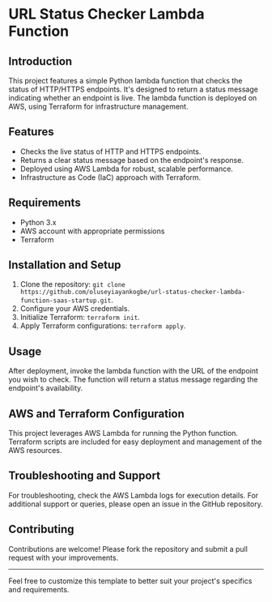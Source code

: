 # URL Status Checker Lambda Function

## Introduction
This project features a simple Python lambda function that checks the status of HTTP/HTTPS endpoints. It's designed to return a status message indicating whether an endpoint is live. The lambda function is deployed on AWS, using Terraform for infrastructure management.

## Features
- Checks the live status of HTTP and HTTPS endpoints.
- Returns a clear status message based on the endpoint's response.
- Deployed using AWS Lambda for robust, scalable performance.
- Infrastructure as Code (IaC) approach with Terraform.

## Requirements
- Python 3.x
- AWS account with appropriate permissions
- Terraform

## Installation and Setup
1. Clone the repository: `git clone https://github.com/oluseyiayankogbe/url-status-checker-lambda-function-saas-startup.git`.
2. Configure your AWS credentials.
3. Initialize Terraform: `terraform init`.
4. Apply Terraform configurations: `terraform apply`.

## Usage
After deployment, invoke the lambda function with the URL of the endpoint you wish to check. The function will return a status message regarding the endpoint's availability.

## AWS and Terraform Configuration
This project leverages AWS Lambda for running the Python function. Terraform scripts are included for easy deployment and management of the AWS resources.

## Troubleshooting and Support
For troubleshooting, check the AWS Lambda logs for execution details. For additional support or queries, please open an issue in the GitHub repository.

## Contributing
Contributions are welcome! Please fork the repository and submit a pull request with your improvements.



---

Feel free to customize this template to better suit your project's specifics and requirements.
